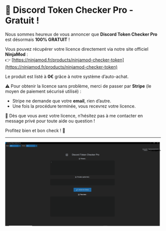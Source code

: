 # 🎉 Discord Token Checker Pro - Gratuit !

Nous sommes heureux de vous annoncer que **Discord Token Checker Pro** est désormais **100% GRATUIT** !  

Vous pouvez récupérer votre licence directement via notre site officiel **NinjaMod** :  
👉 [https://ninjamod.fr/products/ninjamod-checker-token](https://ninjamod.fr/products/ninjamod-checker-token)  

Le produit est listé à **0€** grâce à notre système d’auto-achat.  

⚠️ Pour obtenir la licence sans problème, merci de passer par **Stripe** (le moyen de paiement sécurisé utilisé) :  
- Stripe ne demande que votre **email**, rien d’autre.  
- Une fois la procédure terminée, vous recevrez votre licence.  

💬 Dès que vous avez votre licence, n’hésitez pas à me contacter en message privé pour toute aide ou question !

Profitez bien et bon check ! 🚀

---

![Discord Token Checker Pro](https://github.com/kitbot14/token-checker-avec-gui/blob/main/image.png?raw=true)
